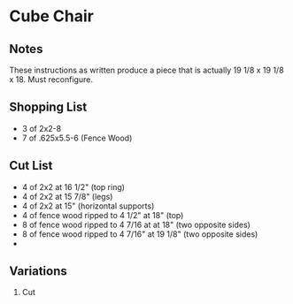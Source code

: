 # Cube Chair #

## Notes ##

These instructions as written produce a piece that is actually 19 1/8 x 19 1/8 x 18. Must reconfigure.

## Shopping List ##

* 3 of 2x2-8 
* 7 of .625x5.5-6 (Fence Wood)

## Cut List ##

* 4 of 2x2 at 16 1/2" (top ring)
* 4 of 2x2 at 15 7/8" (legs)
* 4 of 2x2 at 15" (horizontal supports)
* 4 of fence wood ripped to 4 1/2" at 18" (top)
* 8 of fence wood ripped to 4 7/16 at at 18" (two opposite sides)
* 8 of fence wood ripped to 4 7/16" at  19 1/8" (two opposite sides)
* 
## Variations ##

1. Cut 
